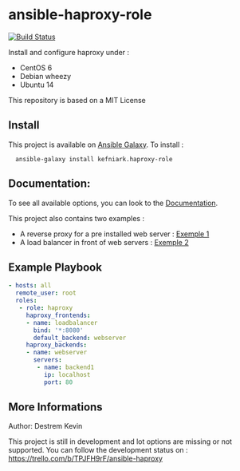 ansible-haproxy-role
====================
[![Build Status](https://travis-ci.org/kefniark/ansible-haproxy-role.svg?branch=master)](https://travis-ci.org/kefniark/ansible-haproxy-role)

Install and configure haproxy under :
 - CentOS 6
 - Debian wheezy
 - Ubuntu 14
 
This repository is based on a MIT License

Install
-------------------------

This project is available on [Ansible Galaxy](https://galaxy.ansible.com/list#/roles/1240).
To install :
```
  ansible-galaxy install kefniark.haproxy-role
```

Documentation:
-------------------------

To see all available options, you can look to the [Documentation](https://github.com/kefniark/ansible-haproxy-role/blob/master/docs/main.yml).

This project also contains two examples :
 - A reverse proxy for a pre installed web server : [Exemple 1](https://github.com/kefniark/ansible-haproxy-role/blob/master/docs/exemple-simple-server.yml)
 - A load balancer in front of web servers : [Exemple 2](https://github.com/kefniark/ansible-haproxy-role/blob/master/docs/exemple-loadbalancer.yml)

Example Playbook
-------------------------

```yaml
- hosts: all
  remote_user: root
  roles:
   - role: haproxy
     haproxy_frontends:
     - name: loadbalancer
       bind: '*:8080'
       default_backend: webserver
     haproxy_backends:
     - name: webserver
       servers:
        - name: backend1
          ip: localhost
          port: 80
```

More Informations
-------------------------

Author: Destrem Kevin

This project is still in development and lot options are missing or not supported.
You can follow the development status on : https://trello.com/b/TPJFH9rF/ansible-haproxy
